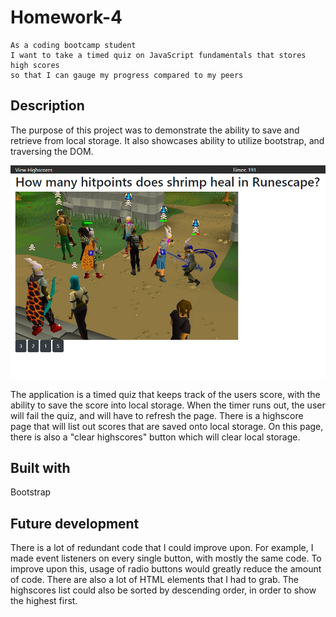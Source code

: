# Homework-4

```
As a coding bootcamp student
I want to take a timed quiz on JavaScript fundamentals that stores high scores
so that I can gauge my progress compared to my peers
```

## Description 

The purpose of this project was to demonstrate the ability to save and retrieve from local storage.  It also showcases ability to utilize bootstrap, and traversing the DOM.

![Alt text](./assets/screenshot.jpg?raw=true "screenshot")

The application is a timed quiz that keeps track of the users score, with the ability to save the score into local storage. 
When the timer runs out, the user will fail the quiz, and will have to refresh the page.
There is a highscore page that will list out scores that are saved onto local storage. On this page, there is also a "clear highscores" button which will clear local storage.


## Built with 
Bootstrap


## Future development

There is a lot of redundant code that I could improve upon.  For example, I made event listeners on every single button, with mostly the same code.
To improve upon this, usage of radio buttons would greatly reduce the amount of code.  There are also a lot of HTML elements that I had to grab.
The highscores list could also be sorted by descending order, in order to show the highest first.